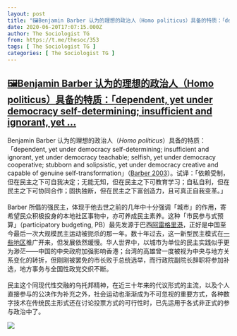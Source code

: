 ```yaml
---
layout: post
title: "🖼Benjamin Barber 认为的理想的政治人（Homo politicus）具备的特质：「dependent, yet under democracy self-determining; insufficient and ignorant, yet ..."
date: 2020-06-20T17:07:15.000Z
author: The Sociologist TG
from: https://t.me/thesoc/353
tags: [ The Sociologist TG ]
categories: [ The Sociologist TG ]
---
```

<!--1592672835000-->
[🖼Benjamin Barber 认为的理想的政治人（Homo politicus）具备的特质：「dependent, yet under democracy self-determining; insufficient and ignorant, yet ...](https://t.me/thesoc/353)
------

<div>
<p>Benjamin Barber 认为的理想的政治人（<i>Homo politicus</i>）具备的特质：「dependent, yet under democracy self-determining; insufficient and ignorant, yet under democracy teachable; selfish, yet under democracy cooperative; stubborn and solipsistic, yet under democracy creative and capable of genuine self-transformation」（<a href="https://t.me/thesoclib/78" target="_blank" rel="noopener" onclick="return confirm('Open this link?\n\n'+this.href);">Barber 2003</a>）。试译：「依赖受制，但在民主之下可自我决定；无能无知，但在民主之下可教育学习；自私自利，但在民主之下可协同合作；固执独断，但在民主之下富创造力，且可真正自我变革。」<br><br>Barber 所倡的强民主，体现于他去世之前的几年中十分强调「城市」的作用，寄希望民众积极投身的本地社区事物中，亦可养成民主素养。这种「市民参与式预算」（participatory budgeting, PB）最先发源于巴西<a href="https://en.wikipedia.org/wiki/Porto_Alegre#Participatory_budgeting" target="_blank" rel="noopener" onclick="return confirm('Open this link?\n\n'+this.href);">阿雷格里港</a>，正好是中国至今最后一次大规模民主运动被扼杀的那一年。数十年过去，这一新型民主模式在<a href="https://en.wikipedia.org/wiki/Participatory_budgeting_by_country" target="_blank" rel="noopener" onclick="return confirm('Open this link?\n\n'+this.href);">一些地区</a>推广开来，但发展依然缓慢。华人世界中，以城市为单位的民主实践似乎更为渺茫——中国的中央政府加强影响香港；台湾的高雄曾一度被视为中央与地方关系变化的转折，但刚刚被罢免的市长败于总统选举，而行政院副院长辞职将参加补选，地方事务与全国性政党交织不断。<br><br>民主这个同现代性交融的乌托邦精神，在近三十年来的代议形式的主流，以及个人直接参与的公决作为补充之外，社会运动也渐渐成为不可忽视的重要方式，各种数字技术在传统民主形式还在讨论投票方式的可行性时，已先运用于各式非正式的参与政治中了。</p><img src="https://cdn5.telesco.pe/file/J9XjSZOixpDDGl_6h_MPXCihGL5Lsw_jFUV-o1iPKeq_5YKIyWXBTWCPtssqPmG0Z0pAGKVkuPaCDMmEDHPPNJrUUsDeozNYnuep5ri2-mFJJnhkZKgMwDjt6MdsYSj85aIyTZCsPGZyHatfjnhWxvUl9J0OB-zW5eGWELgK3YW-u4aUXHhVl2JPulllRFULBhATluKZ7wDJSUuFpL2hNeO7lY6L09ELJwapXxuoAlGpb4fNg2V7lov_cCbCeLHOZlpYTjK2cHGaNtPnrYA0WiOD8iIJ9mgfQ-maw1tcSRYMH_Dfjs3e0gEGHhdEF0-2pMihlU6NESgzZSiAMz-8aQ.jpg" referrerpolicy="no-referrer">
</div>
